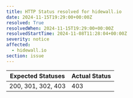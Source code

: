 ```yaml
---
title: HTTP Status resolved for hidewall.io
date: 2024-11-15T19:29:00+00:00Z
resolved: True
resolvedWhen: 2024-11-15T19:29:00+00:00Z
resolvedStartTime: 2024-11-08T11:28:04+00:00Z
severity: notice
affected:
  - hidewall.io
section: issue
---
```


| Expected Statuses | Actual Status  |
|-------------------|----------------|
| 200, 301, 302, 403 | 403 |
